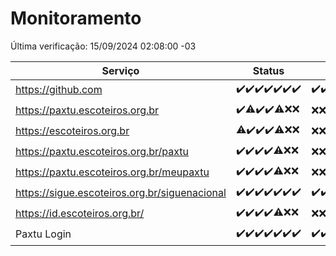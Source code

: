 # Monitoramento

Última verificação: 15/09/2024 02:08:00 -03

|Serviço|Status|Últimas 24h|
|---|---|---|
|https://github.com|<span title="2024-09-08: OK=23">✔️</span><span title="2024-09-09: OK=23">✔️</span><span title="2024-09-10: OK=23">✔️</span><span title="2024-09-11: OK=23">✔️</span><span title="2024-09-12: OK=23">✔️</span><span title="2024-09-13: OK=23">✔️</span><span title="2024-09-14: OK=4">✔️</span>|<span title="14/09/2024 02:08:00 -03 : 200">✔️</span><span title="14/09/2024 03:10:00 -03 : 200">✔️</span><span title="14/09/2024 04:07:00 -03 : 200">✔️</span><span title="14/09/2024 05:10:00 -03 : 200">✔️</span><span title="14/09/2024 06:08:00 -03 : 200">✔️</span><span title="14/09/2024 07:07:00 -03 : 200">✔️</span><span title="14/09/2024 08:04:00 -03 : 200">✔️</span><span title="14/09/2024 09:12:00 -03 : 200">✔️</span><span title="14/09/2024 10:11:00 -03 : 200">✔️</span><span title="14/09/2024 11:06:00 -03 : 200">✔️</span><span title="14/09/2024 12:07:00 -03 : 200">✔️</span><span title="14/09/2024 13:08:00 -03 : 200">✔️</span><span title="14/09/2024 14:07:00 -03 : 200">✔️</span><span title="14/09/2024 15:09:00 -03 : 200">✔️</span><span title="14/09/2024 16:04:00 -03 : 200">✔️</span><span title="14/09/2024 17:08:00 -03 : 200">✔️</span><span title="14/09/2024 18:06:00 -03 : 200">✔️</span><span title="14/09/2024 19:07:00 -03 : 200">✔️</span><span title="14/09/2024 20:07:00 -03 : 200">✔️</span><span title="14/09/2024 21:42:00 -03 : 200">✔️</span><span title="14/09/2024 23:14:00 -03 : 200">✔️</span><span title="15/09/2024 00:14:00 -03 : 200">✔️</span><span title="15/09/2024 01:09:00 -03 : 200">✔️</span><span title="15/09/2024 02:08:00 -03 : 200">✔️</span>|
|https://paxtu.escoteiros.org.br|<span title="2024-09-08: OK=23">✔️</span><span title="2024-09-09: OK=21, Falhas=2">⚠️</span><span title="2024-09-10: OK=23">✔️</span><span title="2024-09-11: OK=23">✔️</span><span title="2024-09-12: OK=19, Falhas=4">⚠️</span><span title="2024-09-13: Falhas=23">❌</span><span title="2024-09-14: Falhas=4">❌</span>|<span title="14/09/2024 02:08:00 -03 : 403">❌</span><span title="14/09/2024 03:10:00 -03 : 403">❌</span><span title="14/09/2024 04:07:00 -03 : 403">❌</span><span title="14/09/2024 05:10:00 -03 : 403">❌</span><span title="14/09/2024 06:08:00 -03 : 403">❌</span><span title="14/09/2024 07:07:00 -03 : 403">❌</span><span title="14/09/2024 08:04:00 -03 : 403">❌</span><span title="14/09/2024 09:12:00 -03 : 403">❌</span><span title="14/09/2024 10:11:00 -03 : 403">❌</span><span title="14/09/2024 11:06:00 -03 : 403">❌</span><span title="14/09/2024 12:07:00 -03 : 403">❌</span><span title="14/09/2024 13:08:00 -03 : 403">❌</span><span title="14/09/2024 14:07:00 -03 : 403">❌</span><span title="14/09/2024 15:09:00 -03 : 403">❌</span><span title="14/09/2024 16:04:00 -03 : 403">❌</span><span title="14/09/2024 17:08:00 -03 : 403">❌</span><span title="14/09/2024 18:06:00 -03 : 403">❌</span><span title="14/09/2024 19:07:00 -03 : 403">❌</span><span title="14/09/2024 20:07:00 -03 : 403">❌</span><span title="14/09/2024 21:42:00 -03 : 403">❌</span><span title="14/09/2024 23:14:00 -03 : 403">❌</span><span title="15/09/2024 00:14:00 -03 : 403">❌</span><span title="15/09/2024 01:09:00 -03 : 403">❌</span><span title="15/09/2024 02:08:00 -03 : 403">❌</span>|
|https://escoteiros.org.br|<span title="2024-09-08: OK=22, Falhas=1">⚠️</span><span title="2024-09-09: OK=23">✔️</span><span title="2024-09-10: OK=23">✔️</span><span title="2024-09-11: OK=23">✔️</span><span title="2024-09-12: OK=19, Falhas=4">⚠️</span><span title="2024-09-13: Falhas=23">❌</span><span title="2024-09-14: Falhas=4">❌</span>|<span title="14/09/2024 02:08:00 -03 : 403">❌</span><span title="14/09/2024 03:10:00 -03 : 403">❌</span><span title="14/09/2024 04:07:00 -03 : 403">❌</span><span title="14/09/2024 05:10:00 -03 : 403">❌</span><span title="14/09/2024 06:08:00 -03 : 403">❌</span><span title="14/09/2024 07:07:00 -03 : 403">❌</span><span title="14/09/2024 08:04:00 -03 : 403">❌</span><span title="14/09/2024 09:12:00 -03 : 403">❌</span><span title="14/09/2024 10:11:00 -03 : 403">❌</span><span title="14/09/2024 11:06:00 -03 : 403">❌</span><span title="14/09/2024 12:07:00 -03 : 403">❌</span><span title="14/09/2024 13:08:00 -03 : 403">❌</span><span title="14/09/2024 14:07:00 -03 : 403">❌</span><span title="14/09/2024 15:09:00 -03 : 403">❌</span><span title="14/09/2024 16:04:00 -03 : 403">❌</span><span title="14/09/2024 17:08:00 -03 : 403">❌</span><span title="14/09/2024 18:06:00 -03 : 403">❌</span><span title="14/09/2024 19:07:00 -03 : 403">❌</span><span title="14/09/2024 20:07:00 -03 : 403">❌</span><span title="14/09/2024 21:42:00 -03 : 403">❌</span><span title="14/09/2024 23:14:00 -03 : 403">❌</span><span title="15/09/2024 00:14:00 -03 : 403">❌</span><span title="15/09/2024 01:09:00 -03 : 403">❌</span><span title="15/09/2024 02:08:00 -03 : 403">❌</span>|
|https://paxtu.escoteiros.org.br/paxtu|<span title="2024-09-08: OK=23">✔️</span><span title="2024-09-09: OK=23">✔️</span><span title="2024-09-10: OK=23">✔️</span><span title="2024-09-11: OK=23">✔️</span><span title="2024-09-12: OK=19, Falhas=4">⚠️</span><span title="2024-09-13: Falhas=23">❌</span><span title="2024-09-14: Falhas=4">❌</span>|<span title="14/09/2024 02:08:00 -03 : 403">❌</span><span title="14/09/2024 03:10:00 -03 : 403">❌</span><span title="14/09/2024 04:07:00 -03 : 403">❌</span><span title="14/09/2024 05:10:00 -03 : 403">❌</span><span title="14/09/2024 06:08:00 -03 : 403">❌</span><span title="14/09/2024 07:07:00 -03 : 403">❌</span><span title="14/09/2024 08:04:00 -03 : 403">❌</span><span title="14/09/2024 09:12:00 -03 : 403">❌</span><span title="14/09/2024 10:11:00 -03 : 403">❌</span><span title="14/09/2024 11:06:00 -03 : 403">❌</span><span title="14/09/2024 12:07:00 -03 : 403">❌</span><span title="14/09/2024 13:08:00 -03 : 403">❌</span><span title="14/09/2024 14:07:00 -03 : 403">❌</span><span title="14/09/2024 15:09:00 -03 : 403">❌</span><span title="14/09/2024 16:04:00 -03 : 403">❌</span><span title="14/09/2024 17:08:00 -03 : 403">❌</span><span title="14/09/2024 18:06:00 -03 : 403">❌</span><span title="14/09/2024 19:07:00 -03 : 403">❌</span><span title="14/09/2024 20:07:00 -03 : 403">❌</span><span title="14/09/2024 21:42:00 -03 : 403">❌</span><span title="14/09/2024 23:14:00 -03 : 403">❌</span><span title="15/09/2024 00:14:00 -03 : 403">❌</span><span title="15/09/2024 01:09:00 -03 : 403">❌</span><span title="15/09/2024 02:08:00 -03 : 403">❌</span>|
|https://paxtu.escoteiros.org.br/meupaxtu|<span title="2024-09-08: OK=23">✔️</span><span title="2024-09-09: OK=23">✔️</span><span title="2024-09-10: OK=23">✔️</span><span title="2024-09-11: OK=23">✔️</span><span title="2024-09-12: OK=19, Falhas=4">⚠️</span><span title="2024-09-13: Falhas=23">❌</span><span title="2024-09-14: Falhas=4">❌</span>|<span title="14/09/2024 02:08:00 -03 : 403">❌</span><span title="14/09/2024 03:10:00 -03 : 403">❌</span><span title="14/09/2024 04:07:00 -03 : 403">❌</span><span title="14/09/2024 05:10:00 -03 : 403">❌</span><span title="14/09/2024 06:08:00 -03 : 403">❌</span><span title="14/09/2024 07:07:00 -03 : 403">❌</span><span title="14/09/2024 08:04:00 -03 : 403">❌</span><span title="14/09/2024 09:12:00 -03 : 403">❌</span><span title="14/09/2024 10:11:00 -03 : 403">❌</span><span title="14/09/2024 11:06:00 -03 : 403">❌</span><span title="14/09/2024 12:07:00 -03 : 403">❌</span><span title="14/09/2024 13:08:00 -03 : 403">❌</span><span title="14/09/2024 14:07:00 -03 : 403">❌</span><span title="14/09/2024 15:09:00 -03 : 403">❌</span><span title="14/09/2024 16:04:00 -03 : 403">❌</span><span title="14/09/2024 17:08:00 -03 : 403">❌</span><span title="14/09/2024 18:06:00 -03 : 403">❌</span><span title="14/09/2024 19:07:00 -03 : 403">❌</span><span title="14/09/2024 20:07:00 -03 : 403">❌</span><span title="14/09/2024 21:42:00 -03 : 403">❌</span><span title="14/09/2024 23:14:00 -03 : 403">❌</span><span title="15/09/2024 00:14:00 -03 : 403">❌</span><span title="15/09/2024 01:09:00 -03 : 403">❌</span><span title="15/09/2024 02:08:00 -03 : 403">❌</span>|
|https://sigue.escoteiros.org.br/siguenacional|<span title="2024-09-08: OK=23">✔️</span><span title="2024-09-09: OK=23">✔️</span><span title="2024-09-10: OK=23">✔️</span><span title="2024-09-11: OK=23">✔️</span><span title="2024-09-12: OK=23">✔️</span><span title="2024-09-13: OK=23">✔️</span><span title="2024-09-14: OK=4">✔️</span>|<span title="14/09/2024 02:08:00 -03 : 200">✔️</span><span title="14/09/2024 03:10:00 -03 : 200">✔️</span><span title="14/09/2024 04:07:00 -03 : 200">✔️</span><span title="14/09/2024 05:10:00 -03 : 200">✔️</span><span title="14/09/2024 06:08:00 -03 : 200">✔️</span><span title="14/09/2024 07:07:00 -03 : 200">✔️</span><span title="14/09/2024 08:04:00 -03 : 200">✔️</span><span title="14/09/2024 09:12:00 -03 : 200">✔️</span><span title="14/09/2024 10:11:00 -03 : 200">✔️</span><span title="14/09/2024 11:06:00 -03 : 200">✔️</span><span title="14/09/2024 12:07:00 -03 : 200">✔️</span><span title="14/09/2024 13:08:00 -03 : 200">✔️</span><span title="14/09/2024 14:07:00 -03 : 200">✔️</span><span title="14/09/2024 15:09:00 -03 : 200">✔️</span><span title="14/09/2024 16:04:00 -03 : 200">✔️</span><span title="14/09/2024 17:08:00 -03 : 200">✔️</span><span title="14/09/2024 18:06:00 -03 : 200">✔️</span><span title="14/09/2024 19:07:00 -03 : 200">✔️</span><span title="14/09/2024 20:07:00 -03 : 200">✔️</span><span title="14/09/2024 21:42:00 -03 : 200">✔️</span><span title="14/09/2024 23:14:00 -03 : 200">✔️</span><span title="15/09/2024 00:14:00 -03 : 200">✔️</span><span title="15/09/2024 01:09:00 -03 : 200">✔️</span><span title="15/09/2024 02:08:00 -03 : 200">✔️</span>|
|https://id.escoteiros.org.br/|<span title="2024-09-08: OK=23">✔️</span><span title="2024-09-09: OK=23">✔️</span><span title="2024-09-10: OK=23">✔️</span><span title="2024-09-11: OK=23">✔️</span><span title="2024-09-12: OK=19, Falhas=4">⚠️</span><span title="2024-09-13: Falhas=23">❌</span><span title="2024-09-14: Falhas=4">❌</span>|<span title="14/09/2024 02:08:00 -03 : 403">❌</span><span title="14/09/2024 03:10:00 -03 : 403">❌</span><span title="14/09/2024 04:07:00 -03 : 403">❌</span><span title="14/09/2024 05:10:00 -03 : 403">❌</span><span title="14/09/2024 06:08:00 -03 : 403">❌</span><span title="14/09/2024 07:07:00 -03 : 403">❌</span><span title="14/09/2024 08:04:00 -03 : 403">❌</span><span title="14/09/2024 09:12:00 -03 : 403">❌</span><span title="14/09/2024 10:11:00 -03 : 403">❌</span><span title="14/09/2024 11:06:00 -03 : 403">❌</span><span title="14/09/2024 12:07:00 -03 : 403">❌</span><span title="14/09/2024 13:08:00 -03 : 403">❌</span><span title="14/09/2024 14:07:00 -03 : 403">❌</span><span title="14/09/2024 15:09:00 -03 : 403">❌</span><span title="14/09/2024 16:04:00 -03 : 403">❌</span><span title="14/09/2024 17:08:00 -03 : 403">❌</span><span title="14/09/2024 18:06:00 -03 : 403">❌</span><span title="14/09/2024 19:07:00 -03 : 403">❌</span><span title="14/09/2024 20:07:00 -03 : 403">❌</span><span title="14/09/2024 21:42:00 -03 : 403">❌</span><span title="14/09/2024 23:14:00 -03 : 403">❌</span><span title="15/09/2024 00:14:00 -03 : 403">❌</span><span title="15/09/2024 01:09:00 -03 : 403">❌</span><span title="15/09/2024 02:08:00 -03 : 403">❌</span>|
|Paxtu Login|<span title="2024-09-08: OK=23">✔️</span><span title="2024-09-09: OK=23">✔️</span><span title="2024-09-10: OK=23">✔️</span><span title="2024-09-11: OK=23">✔️</span><span title="2024-09-12: OK=23">✔️</span><span title="2024-09-13: OK=23">✔️</span><span title="2024-09-14: OK=4">✔️</span>|<span title="14/09/2024 02:08:00 -03 : 200">✔️</span><span title="14/09/2024 03:10:00 -03 : 200">✔️</span><span title="14/09/2024 04:07:00 -03 : 200">✔️</span><span title="14/09/2024 05:10:00 -03 : 200">✔️</span><span title="14/09/2024 06:08:00 -03 : 200">✔️</span><span title="14/09/2024 07:07:00 -03 : 200">✔️</span><span title="14/09/2024 08:04:00 -03 : 200">✔️</span><span title="14/09/2024 09:12:00 -03 : 200">✔️</span><span title="14/09/2024 10:11:00 -03 : 200">✔️</span><span title="14/09/2024 11:06:00 -03 : 200">✔️</span><span title="14/09/2024 12:07:00 -03 : 200">✔️</span><span title="14/09/2024 13:08:00 -03 : 200">✔️</span><span title="14/09/2024 14:07:00 -03 : 200">✔️</span><span title="14/09/2024 15:09:00 -03 : 200">✔️</span><span title="14/09/2024 16:04:00 -03 : 200">✔️</span><span title="14/09/2024 17:08:00 -03 : 200">✔️</span><span title="14/09/2024 18:06:00 -03 : 200">✔️</span><span title="14/09/2024 19:07:00 -03 : 200">✔️</span><span title="14/09/2024 20:07:00 -03 : 200">✔️</span><span title="14/09/2024 21:42:00 -03 : 200">✔️</span><span title="14/09/2024 23:14:00 -03 : 200">✔️</span><span title="15/09/2024 00:14:00 -03 : 200">✔️</span><span title="15/09/2024 01:09:00 -03 : 200">✔️</span><span title="15/09/2024 02:08:00 -03 : 200">✔️</span>|
